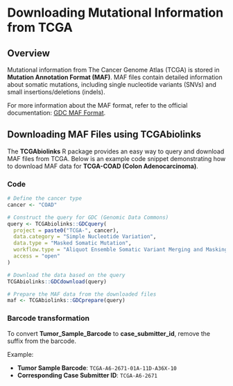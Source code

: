 # Downloading Mutational Information from TCGA

## Overview
Mutational information from The Cancer Genome Atlas (TCGA) is stored in **Mutation Annotation Format (MAF)**. MAF files contain detailed information about somatic mutations, including single nucleotide variants (SNVs) and small insertions/deletions (indels).

For more information about the MAF format, refer to the official documentation: [GDC MAF Format](https://docs.gdc.cancer.gov/Data/File_Formats/MAF_Format/).

## Downloading MAF Files using TCGAbiolinks
The **TCGAbiolinks** R package provides an easy way to query and download MAF files from TCGA. Below is an example code snippet demonstrating how to download MAF data for **TCGA-COAD (Colon Adenocarcinoma)**.

### Code 
```r
# Define the cancer type
cancer <- "COAD"

# Construct the query for GDC (Genomic Data Commons)
query <- TCGAbiolinks::GDCquery(
  project = paste0("TCGA-", cancer),
  data.category = "Simple Nucleotide Variation",
  data.type = "Masked Somatic Mutation",
  workflow.type = "Aliquot Ensemble Somatic Variant Merging and Masking",
  access = "open"
)

# Download the data based on the query
TCGAbiolinks::GDCdownload(query)

# Prepare the MAF data from the downloaded files
maf <- TCGAbiolinks::GDCprepare(query)
```

### Barcode transformation 
To convert **Tumor_Sample_Barcode** to **case_submitter_id**, remove the suffix from the barcode.

Example:
  - **Tumor Sample Barcode**: `TCGA-A6-2671-01A-11D-A36X-10`
  - **Corresponding Case Submitter ID**: `TCGA-A6-2671`